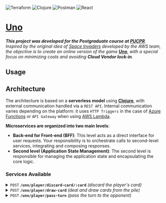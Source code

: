 ![Terraform](https://img.shields.io/badge/terraform-%235835CC.svg?logo=terraform&logoColor=white)
![Clojure](https://img.shields.io/badge/Clojure-%23Clojure.svg?logo=Clojure)
![Postman](https://img.shields.io/badge/Postman-FF6C37?logo=postman&logoColor=white)
![React](https://img.shields.io/badge/React-%2320232a.svg?logo=react&logoColor=%2361DAFB)

# [Uno](https://en.wikipedia.org/wiki/Uno_(card_game))

_**This project was developed for the Postgraduate course at [PUCPR](https://www.pucpr.br)**. Inspired by the original idea of ​​[Space Invaders](https://jay-ithiel.github.io/space_invaders) developed by the AWS team, the objective is to create an online version of the game [**Uno**](https://en.wikipedia.org/wiki/Uno_(card_game)), with a special focus on minimizing costs and avoiding **Cloud Vendor lock-in**._

## Usage

## Architecture

The architecture is based on a **serverless model** using [**Clojure**](https://clojure.org), with external communication handled via a `REST API`. Internal communication varies depending on the platform: it uses `HTTP Triggers` in the case of [Azure Functions](https://azure.microsoft.com/en-us/products/functions) or `API Gateway` when using [AWS Lambda](https://aws.amazon.com/lambda).

**Microservices are organized into two main levels**:

- **Back-end for Front-end (BFF)**:
This level acts as a direct interface for user requests. Your responsibility is to orchestrate calls to second-level services, integrating and composing responses.
- **Second level (Application State Management)**:
The second level is responsible for managing the application state and encapsulating the core logic.

### Services Available

<details>
  <summary><code>POST</code> <code><b>/uno/player/discard-card/:card</b></code> <i>(discard the player's card)</i></summary>

```mermaid
flowchart LR
    U((begin)) --->|<b>POST</b> <i>/uno/security/refresh-token</i>| S[security-bff]
    S -.-> DS[(security)]
    U --->|<b>POST</b> <i>/uno/player/discard-card/:card</i>| DCB[<b>discard-card-bff</b>]
    DCB --> SC(player)
    SA(dealer) -.->|Validates the informed card and updates the last card.| DLC[(last-card)]
    SA -.->|Query/Update the hand.| DOH[(opponent-hand)]
    SB(pile-card)  -.->|Update the pile.| DPC[(pile-card)]
    SC -.->|Validates the informed card and updates the hand.| DPH[(player-hand)]
    SA -->|If there is no card.| SB
    SC -->|Check the opponent's move.| SA    
    style U  color:#fff,fill:#000,stroke:#000;
    classDef bff color:#fff,fill:green;
    class S,DCB bff;
    classDef second color:#fff,fill:red;
    class SA,SB,SC second;
```
</details>

<details>
  <summary><code>POST</code> <code><b>/uno/player/draw-card</b></code> <i>(deal and draw cards from the pile)</i></summary>

#### Parameters

> | name          |  type              | data type      | description       |
> |---------------|--------------------|----------------|-------------------|
> | authorization | headers (required) | `bearer token` | *Security token.* |

#### Responses

> | http code | content-type       | response                                    |
> |-----------|--------------------|---------------------------------------------|
> | `200`     | `application/json` | *Returns the player's cards and last card.* |
> | `401`     | `application/json` | *Invalid authentication.*                   |
> | `409`     | `application/json` | *Invalid play.*                             |

```mermaid
flowchart LR
    U((begin)) --->|<b>POST</b> <i>/uno/security/refresh-token</i>| S[security-bff]
    S -.-> DS[(security)]
    U --->|<b>POST</b> <i>/uno/player/draw-card</i>| DCB[draw-card-bff]
    DCB --> SPC(pile-card)
    SD(dealer) -.->|Query/update the last card.| DLC[(last-card)]
    SPC --> SP(player)
    SPC --> SD
    SD -.->|Update the hand.| DOH[(opponent-hand)]
    SPC -.->|Query/Update the pile.| DPC[(pile-card)]
    SP -.->|Update the hand.| DPH[(player-hand)]
    style U color:#fff,fill:#000,stroke:#000;
    classDef bff color:#fff,fill:green;
    class S,DCB bff;
    classDef second color:#fff,fill:red;
    class SD,SP,SPC second;
```

#### Example cURL

> ```javascript
>  curl --request POST '{{uno}}/uno/player/draw-card' \
>  --header 'Authorization: {{authorization}}'
> ```

</details>

<details>
  <summary><code>POST</code> <code><b>/uno/player/pass-turn</b></code> <i>(pass the turn to the opponent)</i></summary>

```mermaid
flowchart LR
    U((begin)) -->|<b>POST</b> <i>/uno/security/refresh-token</i>| S[security]
    U -->|<b>POST</b> <i>/uno/player/pass-turn</i>| FD[<b>pass-turn-bff</b>]
    FD --> SA(dealer)
    SA -.->|Update the last card.| DLC[(last-card)]
    SA -.->|Query/Update the hand.| DOH[(opponent-hand)]
    SB(pile-card) -.->|Update the pile.| DPC[(pile-card)]
    SA -.->|If there is no card.| SB
    classDef first color:#fff,fill:green;
    classDef second color:#fff,fill:red;
    style U  color:#fff,fill:#000,stroke:#000;
    class FB,FC,FD first;
    class SA,SB,SC second;
```
</details>
